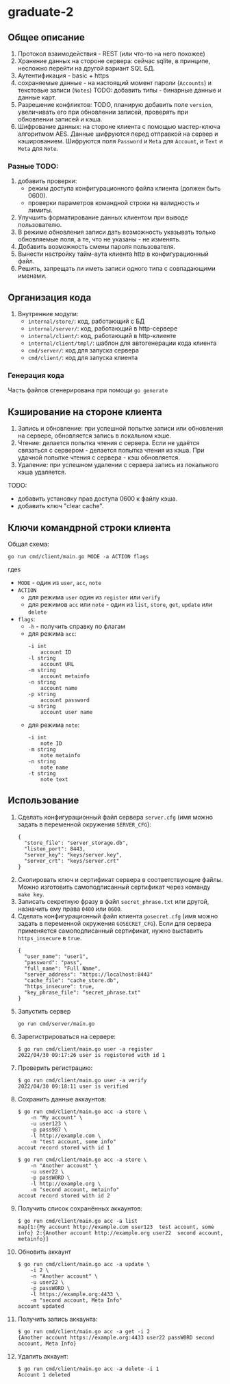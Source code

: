 # graduate-2

## Общее описание

1. Протокол взаимодействия - REST (или что-то на него похожее)
1. Хранение данных на стороне сервера: сейчас sqlite, в принципе, несложно
   перейти на другой вариант SQL БД.
1. Аутентификация - basic + https
1. сохраняемые данные - на настоящий момент пароли (`Accounts`)
   и текстовые записи (`Notes`)
   TODO: добавить типы - бинарные данные и данные карт.
1. Разрешение конфликтов: TODO, планирую добавить поле `version`, увеличивать
   его при обновлении записей, проверять при обновлении записей и кэша.
1. Шифрование данных: на стороне клиента с помощью мастер-ключа
   алгоритмом AES. Данные шифруются перед отправкой на сервер и кэшированием.
   Шифруются поля `Password` и `Meta` для `Account`, и `Text` и `Meta` для `Note`.

### Разные TODO:
1. добавить проверки:
   * режим доступа конфигурационного файла клиента (должен быть 0600).
   * проверки параметров командной строки на валидность и лимиты.
1. Улучшить форматирование данных клиентом при выводе пользователю.
1. В режиме обновления записи дать возможность указывать только обновляемые поля,
   а те, что не указаны - не изменять.
1. Добавить возможность смены пароля пользователя.
1. Вынести настройку тайм-аута клиента http в конфигурационный файл.
1. Решить, запрещать ли иметь записи одного типа с совпадающими именами.

## Организация кода
1. Внутренние модули:
   * `internal/store/`: код, работающий с БД
   * `internal/server/`: код, работающий в http-сервере
   * `internal/client/`: код, работающий в http-клиенте
   * `internal/client/tmpl/`: шаблон для автогенерации кода клиента
   * `cmd/server/`: код для запуска сервера
   * `cmd/client/`: код для запуска клиента

### Генерация кода
Часть файлов сгенерирована при помощи `go generate`

## Кэширование на стороне клиента
1. Запись и обновление: при успешной попытке записи или обновления на сервере,
   обновляется запись в локальном кэше.
1. Чтение: делается попытка чтения с сервера. Если не удаётся связаться с сервером -
   делается попытка чтения из кэша. При удачной попытке чтения с сервера - кэш
   обновляется.
1. Удаление: при успешном удалении с сервера запись из локального кэша удаляется.

TODO:
* добавить установку прав доступа 0600 к файлу кэша.
* добавить ключ "clear cache".

## Ключи командрной строки клиента
Общая схема:
```
go run cmd/client/main.go MODE -a ACTION flags
```
гдеs
* `MODE` - один из `user`, `acc`, `note`
* `ACTION`
  * для режима `user` один из `register` или `verify`
  * для режимов `acc` или `note` - один из
    `list`, `store`, `get`, `update` или `delete`
* `flags`:
  * `-h` - получить справку по флагам
  * для режима `acc`:
    ```
    -i int
    	account ID
    -l string
    	account URL
    -m string
    	account metainfo
    -n string
    	account name
    -p string
    	account password
    -u string
    	account user name
    ```
  * для режима `note`:
    ```
    -i int
    	note ID
    -m string
    	note metainfo
    -n string
    	note name
    -t string
    	note text
    ```

## Использование

1. Сделать конфигурационный файл сервера `server.cfg` (имя можно задать
   в переменной окружения `SERVER_CFG`):
   ```
   {
     "store_file": "server_storage.db",
     "listen_port": 8443,
     "server_key": "keys/server.key",
     "server_crt": "keys/server.crt"
   }
   ```
1. Скопировать ключ и сертификат сервера в соответствующие файлы.
   Можно изготовить самоподписанный сертификат через команду `make key`.
1. Записать секретную фразу в файл `secret_phrase.txt` или другой,
   назначить ему права `0400` или `0600`.
1. Сделать конфигурационный файл клиента `gosecret.cfg` (имя можно задать
   в переменной окружения `GOSECRET_CFG`). Если для сервера применяется
   самоподписанный сертификат, нужно выставить `https_insecure` в `true`.
   ```
   {
     "user_name": "user1",
     "password": "pass",
     "full_name": "Full Name",
     "server_address": "https://localhost:8443"
     "cache_file": "cache_store.db",
     "https_insecure": true,
     "key_phrase_file": "secret_phrase.txt"
   }
   ```
1. Запустить сервер
   ```
   go run cmd/server/main.go
   ```
1. Зарегистрироваться на сервере:
   ```
   $ go run cmd/client/main.go user -a register
   2022/04/30 09:17:26 user is registered with id 1
   ```
1. Проверить регистрацию:
   ```
   $ go run cmd/client/main.go user -a verify
   2022/04/30 09:18:11 user is verified
   ```
1. Сохранить данные аккаунтов:
   ```
   $ go run cmd/client/main.go acc -a store \
       -n "My account" \
       -u user123 \
       -p pass987 \
       -l http://example.com \
       -m "test account, some info"
   accout record stored with id 1

   $ go run cmd/client/main.go acc -a store \
       -n "Another account" \
       -u user22 \
       -p passW0RD \
       -l http://example.org \
       -m "second account, metainfo"
   accout record stored with id 2
   ```
1. Получить список сохранённых аккаунтов:
   ```
   $ go run cmd/client/main.go acc -a list
   map[1:{My account http://example.com user123  test account, some info} 2:{Another account http://example.org user22  second account, metainfo}]
   ```
1. Обновить аккаунт
   ```
   $ go run cmd/client/main.go acc -a update \
       -i 2 \
       -n "Another account" \
       -u user22 \
       -p passW0RD \
       -l https://example.org:4433 \
       -m "second account, Meta Info"
   account updated
   ```
1. Получить запись аккаунта:
   ```
   $ go run cmd/client/main.go acc -a get -i 2
   {Another account https://example.org:4433 user22 passW0RD second account, Meta Info}
   ```
1. Удалить аккаунт:
   ```
   $ go run cmd/client/main.go acc -a delete -i 1
   Account 1 deleted
   ```
